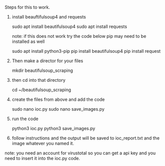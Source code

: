 Steps for this to work.
1. install beauftifulsoup4 and requests
   
   sudo apt install beautifulsoup4
   sudo apt install requests
   
   note: if this does not work try the code below
   pip may need to be installed as well

   sudo apt install python3-pip
   pip install beautifulsoup4
   pip install request

2. Then make a director for your files
   
   mkdir beautifulsoup_scraping

3. then cd into that directory
   
   cd ~/beautifulsoup_scraping

4. create the files from above and add the code
   
   sudo nano ioc.py
   sudo nano save_images.py

5. run the code
   
   python3 ioc.py
   python3 save_images.py

6. follow instructions and the output will be saved to ioc_report.txt and the image whatever you named it. 


note: you need an account for virustotal so you can get a api key and you need to insert it into the ioc.py code.
